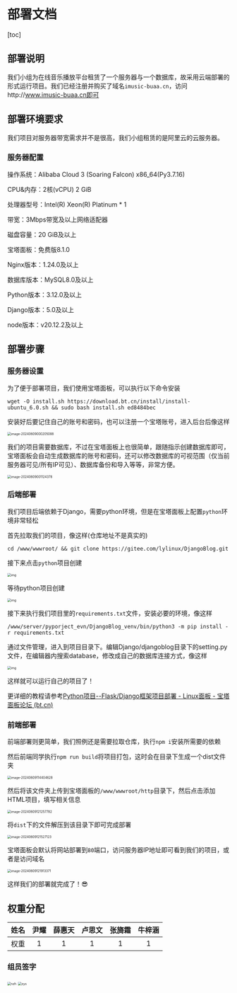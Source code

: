 # 部署文档

[toc]

## 部署说明

我们小组为在线音乐播放平台租赁了一个服务器与一个数据库，故采用云端部署的形式运行项目。我们已经注册并购买了域名`imusic-buaa.cn`，访问http://www.imusic-buaa.cn即可

## 部署环境要求

我们项目对服务器带宽需求并不是很高，我们小组租赁的是阿里云的云服务器。

### 服务器配置

操作系统：Alibaba Cloud 3 (Soaring Falcon) x86_64(Py3.7.16)

CPU&内存：2核(vCPU) 2 GiB

处理器型号：Intel(R) Xeon(R) Platinum * 1

带宽：3Mbps带宽及以上网络适配器

磁盘容量：20 GiB及以上

宝塔面板：免费版8.1.0

Nginx版本：1.24.0及以上

数据库版本：MySQL8.0及以上

Python版本：3.12.0及以上

Django版本：5.0及以上

node版本：v20.12.2及以上

## 部署步骤

### 服务器设置

为了便于部署项目，我们使用宝塔面板，可以执行以下命令安装

```
wget -O install.sh https://download.bt.cn/install/install-ubuntu_6.0.sh && sudo bash install.sh ed8484bec
```

安装好后要记住自己的账号和密码，也可以注册一个宝塔账号，进入后台后像这样

<img src="Imusic部署文档.assets/image-20240609000205088.png" alt="image-20240609000205088" style="zoom:50%;" />

我们的项目需要数据库，不过在宝塔面板上也很简单，跟随指示创建数据库即可，宝塔面板会自动生成数据库的账号和密码，还可以修改数据库的可视范围（仅当前服务器可见/所有IP可见）、数据库备份和导入等等，非常方便。

<img src="Imusic部署文档.assets/image-20240609001124378.png" alt="image-20240609001124378" style="zoom:50%;" />

### 后端部署

我们项目后端依赖于Django，需要python环境，但是在宝塔面板上配置`python`环境非常轻松

首先拉取我们的项目，像这样(仓库地址不是真实的)

```
cd /www/wwwroot/ && git clone https://gitee.com/lylinux/DjangoBlog.git
```

接下来点击`python`项目创建

<img src="https://www.bt.cn/bbs/data/attachment/forum/202312/28/180046iws0nshqh7zsrydh.png" alt="img" style="zoom:50%;" />

等待python项目创建

<img src="https://www.bt.cn/bbs/data/attachment/forum/202312/28/180144thhmmo6ccarzahnk.png" alt="img" style="zoom:50%;" />

接下来执行我们项目里的`requirements.txt`文件，安装必要的环境，像这样

```
/www/server/pyporject_evn/DjangoBlog_venv/bin/python3 -m pip install -r requirements.txt
```

通过文件管理，进入到项目目录下。编辑Django/djangoblog目录下的setting.py文件，在编辑器内搜索database，修改成自己的数据库连接方式，像这样

<img src="https://www.bt.cn/bbs/data/attachment/forum/202312/28/180240u2tyx9bak91ay0l6.png" alt="img" style="zoom:50%;" />

这样就可以运行自己的项目了！

更详细的教程请参考[Python项目--Flask/Django框架项目部署 - Linux面板 - 宝塔面板论坛 (bt.cn)](https://www.bt.cn/bbs/thread-125161-1-1.html)

### 前端部署

前端部署则更简单，我们照例还是需要拉取仓库，执行`npm i`安装所需要的依赖

然后前端同学执行`npm run build`将项目打包，这时会在目录下生成一个dist文件夹

<img src="Imusic部署文档.assets/image-20240609114404628.png" alt="image-20240609114404628" style="zoom:50%;" />

然后将该文件夹上传到宝塔面板的`/www/wwwroot/http`目录下，然后点击添加HTML项目，填写相关信息

<img src="Imusic部署文档.assets/image-20240609121257782.png" alt="image-20240609121257782" style="zoom:50%;" />

将`dist`下的文件解压到该目录下即可完成部署

<img src="Imusic部署文档.assets/image-20240609121527123.png" alt="image-20240609121527123" style="zoom:50%;" />

宝塔面板会默认将网站部署到`80`端口，访问服务器IP地址即可看到我们的项目，或者是访问域名

<img src="Imusic部署文档.assets/image-20240609121913371.png" alt="image-20240609121913371" style="zoom:50%;" />

这样我们的部署就完成了！😎

## 权重分配

| 姓名 | 尹耀 | 薛惠天  | 卢思文  | 张旖霜  | 牛梓涵  |
| :--: | :--: |:----:|:----:|:----:|:----:|
| 权重 |  1   |  1   |  1   |  1   |  1   |

### 组员签字			
<img src="Imusic部署文档.assets/nzh.jpg" style="zoom:50%;"  alt="nzh"/>
<img src="Imusic部署文档.assets/zys.jpg" style="zoom:50%;"  alt="zys"/>
